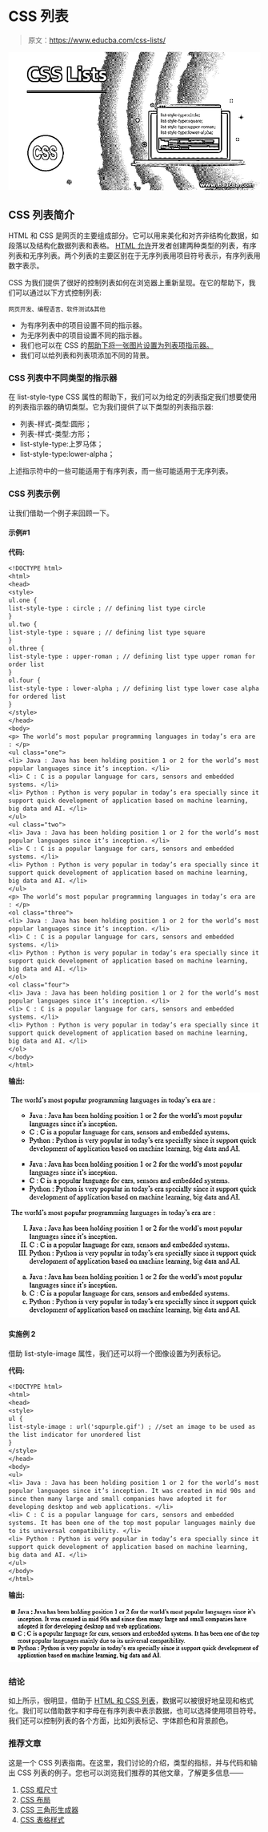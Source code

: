 # CSS 列表

> 原文：<https://www.educba.com/css-lists/>

![CSS Lists ](img/f6c195796b4a6d09fb57f71d250e0974.png)



## CSS 列表简介

HTML 和 CSS 是网页的主要组成部分。它可以用来美化和对齐非结构化数据，如段落以及结构化数据列表和表格。 [HTML 允许](https://www.educba.com/what-is-html/)开发者创建两种类型的列表，有序列表和无序列表。两个列表的主要区别在于无序列表用项目符号表示，有序列表用数字表示。

CSS 为我们提供了很好的控制列表如何在浏览器上重新呈现。在它的帮助下，我们可以通过以下方式控制列表:

<small>网页开发、编程语言、软件测试&其他</small>

*   为有序列表中的项目设置不同的指示器。
*   为无序列表中的项目设置不同的指示器。
*   我们也可以在 CSS 的[帮助下将一张图片设置为列表项指示器。](https://www.educba.com/what-is-css/)
*   我们可以给列表和列表项添加不同的背景。

### CSS 列表中不同类型的指示器

在 list-style-type CSS 属性的帮助下，我们可以为给定的列表指定我们想要使用的列表指示器的确切类型。它为我们提供了以下类型的列表指示器:

*   列表-样式-类型:圆形；
*   列表-样式-类型:方形；
*   list-style-type:上罗马体；
*   list-style-type:lower-alpha；

上述指示符中的一些可能适用于有序列表，而一些可能适用于无序列表。

### CSS 列表示例

让我们借助一个例子来回顾一下。

#### 示例#1

**代码:**

```
<!DOCTYPE html>
<html>
<head>
<style>
ul.one {
list-style-type : circle ; // defining list type circle
}
ul.two {
list-style-type : square ; // defining list type square
}
ol.three {
list-style-type : upper-roman ; // defining list type upper roman for order list
}
ol.four {
list-style-type : lower-alpha ; // defining list type lower case alpha for ordered list
}
</style>
</head>
<body>
<p> The world’s most popular programming languages in today’s era are : </p>
<ul class="one">
<li> Java : Java has been holding position 1 or 2 for the world’s most popular languages since it’s inception. </li>
<li> C : C is a popular language for cars, sensors and embedded systems. </li>
<li> Python : Python is very popular in today’s era specially since it support quick development of application based on machine learning, big data and AI. </li>
</ul>
<ul class="two">
<li> Java : Java has been holding position 1 or 2 for the world’s most popular languages since it’s inception. </li>
<li> C : C is a popular language for cars, sensors and embedded systems. </li>
<li> Python : Python is very popular in today’s era specially since it support quick development of application based on machine learning, big data and AI. </li>
</ul>
<p> The world’s most popular programming languages in today’s era are : </p>
<ol class="three">
<li> Java : Java has been holding position 1 or 2 for the world’s most popular languages since it’s inception. </li>
<li> C : C is a popular language for cars, sensors and embedded systems. </li>
<li> Python : Python is very popular in today’s era specially since it support quick development of application based on machine learning, big data and AI. </li>
</ol>
<ol class="four">
<li> Java : Java has been holding position 1 or 2 for the world’s most popular languages since it’s inception. </li>
<li> C : C is a popular language for cars, sensors and embedded systems. </li>
<li> Python : Python is very popular in today’s era specially since it support quick development of application based on machine learning, big data and AI. </li>
</ol>
</body>
</html>
```

**输出:**

![CSS lists - Example1](img/66ce841c05987897551a1d44f4a8616e.png)



#### 实施例 2

借助 list-style-image 属性，我们还可以将一个图像设置为列表标记。

**代码:**

```
<!DOCTYPE html>
<html>
<head>
<style>
ul {
list-style-image : url('sqpurple.gif') ; //set an image to be used as the list indicator for unordered list
}
</style>
</head>
<body>
<ul>
<li> Java : Java has been holding position 1 or 2 for the world’s most popular languages since it’s inception. It was created in mid 90s and since then many large and small companies have adopted it for developing desktop and web applications. </li>
<li> C : C is a popular language for cars, sensors and embedded systems. It has been one of the top most popular languages mainly due to its universal compatibility. </li>
<li> Python : Python is very popular in today’s era specially since it support quick development of application based on machine learning, big data and AI. </li>
</ul>
</body>
</html>
```

**输出:**

![CSS lists - Example2](img/665298b2abc28d4382d2454172c17bab.png)



### 结论

如上所示，很明显，借助于 [HTML 和 CSS 列表](https://www.educba.com/html-vs-css/)，数据可以被很好地呈现和格式化。我们可以借助数字和字母在有序列表中表示数据，也可以选择使用项目符号。我们还可以控制列表的各个方面，比如列表标记、字体颜色和背景颜色。

### 推荐文章

这是一个 CSS 列表指南。在这里，我们讨论的介绍，类型的指标，并与代码和输出 CSS 列表的例子。您也可以浏览我们推荐的其他文章，了解更多信息——

1.  [CSS 框尺寸](https://www.educba.com/css-box-sizing/)
2.  [CSS 布局](https://www.educba.com/css-layout/)
3.  [CSS 三角形生成器](https://www.educba.com/css-triangle-generator/)
4.  [CSS 表格样式](https://www.educba.com/css-table-styling/)





